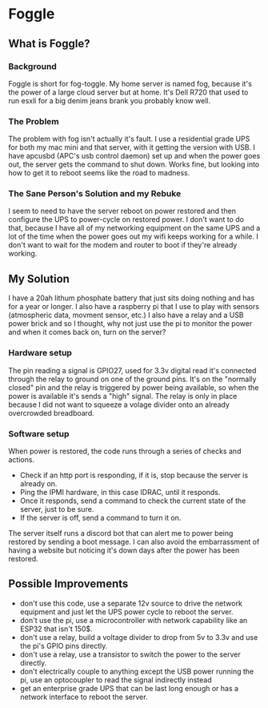 # Foggle

## What is Foggle?

### Background
Foggle is short for fog-toggle. My home server is named fog, because it's the power of a large cloud server but at home. It's Dell R720 that used to run esxli for a big denim jeans brank you probably know well.

### The Problem
The problem with fog isn't actually it's fault. I use a residential grade UPS for both my mac mini and that server, with it getting the version with USB. I have apcusbd (APC's usb control daemon) set up and when the power goes out, the server gets the command to shut down. Works fine, but looking into how to get it to reboot seems like the road to madness.

### The Sane Person's Solution and my Rebuke
I seem to need to have the server reboot on power restored and then configure the UPS to power-cycle on restored power. I don't want to do that, because I have all of my networking equipment on the same UPS and a lot of the time when the power goes out my wifi keeps working for a while. I don't want to wait for the modem and router to boot if they're already working.

## My Solution
I have a 20ah lithum phosphate battery that just sits doing nothing and has for a year or longer. I also have a raspberry pi that I use to play with sensors (atmospheric data, movment sensor, etc.) I also have a relay and a USB power brick and so I thought, why not just use the pi to monitor the power and when it comes back on, turn on the server? 

### Hardware setup
The pin reading a signal is GPIO27, used for 3.3v digital read it's connected through the relay to ground on one of the ground pins. It's on the "normally closed" pin and the relay is triggered by power being available, so when the power is available it's sends a "high" signal. The relay is only in place because I did not want to squeeze a volage divider onto an already overcrowded breadboard.

### Software setup
When power is restored, the code runs through a series of checks and actions. 
* Check if an http port is responding, if it is, stop because the server is already on.
* Ping the IPMI hardware, in this case IDRAC, until it responds. 
* Once it responds, send a command to check the current state of the server, just to be sure.
* If the server is off, send a command to turn it on.

The server itself runs a discord bot that can alert me to power being restored by sending a boot message. I can also avoid the embarrassment of having a website but noticing it's down days after the power has been restored.

## Possible Improvements
* don't use this code, use a separate 12v source to drive the network equipment and just let the UPS power cycle to reboot the server.
* don't use the pi, use a microcontroller with network capability like an ESP32 that isn't 150$.
* don't use a relay, build a voltage divider to drop from 5v to 3.3v and use the pi's GPIO pins directly.
* don't use a relay, use a transistor to switch the power to the server directly.
* don't electrically couple to anything except the USB power running the pi, use an optocoupler to read the signal indirectly instead
* get an enterprise grade UPS that can be last long enough or has a network interface to reboot the server.


